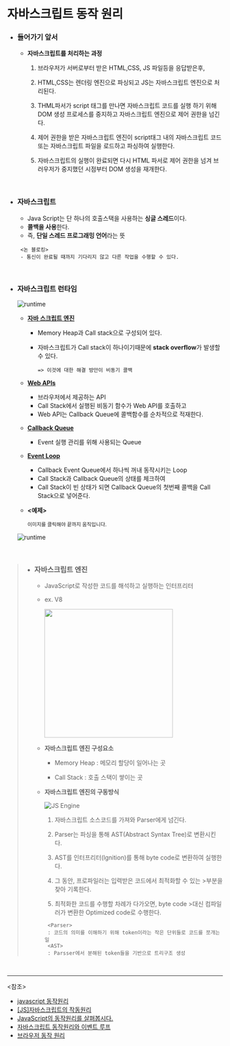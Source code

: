 # 자바스크립트 동작 원리

- ### 들어가기 앞서

  - **자바스크립트를 처리하는 과정**
    1. 브라우저가 서버로부터 받은 HTML,CSS, JS 파일등을 응답받은후,
    
    2. HTML,CSS는 렌더링 엔진으로 파싱되고 JS는 자바스크립트 엔진으로 처리된다.
    
    3. THML파서가 script 태그를 만나면 자바스크립트 코드를 실행 하기 위해 DOM 생성 프로세스를 중지하고 자바스크립트 엔진으로 제어 권한을 넘긴다.
    4. 제어 권한을 받은 자바스크립트 엔진이 script태그 내의 자바스크립트 코드 또는 자바스크립트 파일을 로드하고 파싱하여 실행한다. 
    5. 자바스크립트의 실행이 완료되면 다시 HTML 파서로 제어 권한을 넘겨 브러우저가 중지했던 시점부터 DOM 생성을 재개한다.

<br>

- ### 자바스크립트

  - Java Script는 단 하나의 호출스택을 사용하는 **싱글 스레드**이다.
  - **콜백을 사용**한다.
  - 즉, **단일 스레드 프로그래밍 언어**라는 뜻

   ~~~
    <논 블로킹>
    - 통신이 완료될 때까지 기다리지 않고 다른 작업을 수행할 수 있다.
   ~~~

<br>


- ### 자바스크립트 런타임

  ![runtime](https://user-images.githubusercontent.com/58902042/104404050-2988f500-559d-11eb-8ee3-febb9b08da31.PNG)

  - **<u>자바 스크립트 엔진</u>**

    - Memory Heap과 Call stack으로 구성되어 있다.
    
    - 자바스크립트가 Call stack이 하나이기때문에 **stack overflow**가 발생할 수 있다.
    
      `=> 이것에 대한 해결 방안이 비동기 콜백`
  - **<u> Web APIs</u>**
    
    - 브라우저에서 제공하는 API
    - Call Stack에서 실행된 비동기 함수가 Web API를 호출하고
    - Web API는 Callback Queue에 콜백함수를 순차적으로 적재한다.
    
  - **<u> Callback Queue</u>**

    - Event 실행 관리를 위해 사용되는 Queue

  - **<u> Event Loop</u>**

    - Callback Event Queue에서 하나씩 꺼내 동작시키는 Loop
    - Call Stack과 Callback Queue의 상태를 체크하여 
    - Call Stack이 빈 상태가 되면 Callback Queue의 첫번째 콜백을 Call Stack으로 넣어준다.
    
  - **<예제>**
  
    <small>이미지를 클릭해야 끝까지 움직입니다.</small>
  
  ![runtime](https://img1.daumcdn.net/thumb/R1280x0/?scode=mtistory2&fname=https%3A%2F%2Fblog.kakaocdn.net%2Fdn%2Fdd1dcM%2FbtqKMOtNjTd%2FrvlcflUHVxvLncUJ8dNAp1%2Fimg.gif)
  

<br>

>- ### 자바스크립트 엔진
>
>   - JavaScript로 작성한 코드를 해석하고 실행하는 인터프리터
>   
>   - ex. V8
>
>       <img src = "https://user-images.githubusercontent.com/58902042/104337354-bea5d280-5538-11eb-95a1-66e502815913.PNG" height=300 width=300>
>
>   - **자바스크립트 엔진 구성요소**
>
>     - Memory Heap : 메모리 할당이 일어나는 곳
>
>     - Call Stack : 호출 스택이 쌓이는 곳
>
>
>
>
>   - **자바스크립트 엔진의 구동방식**
>
>     ![JS Engine](https://user-images.githubusercontent.com/58902042/104334094-4ee21880-5535-11eb-8ccb-c6bd59f200e4.PNG)
>
>     1. 자바스크립트 소스코드를 가져와 Parser에게 넘긴다.
>
>     2. Parser는 파싱을 통해 AST(Abstract Syntax Tree)로 변환시킨다.
>
>     3. AST를 인터프리터(lgnition)를 통해 byte code로 변환하여 실행한다.
>
>     4. 그 동안, 프로파일러는 입력받은 코드에서 최적화할 수 있는 >부분을 찾아 기록한다.
>
>     5. 최적화한 코드를 수행할 차례가 다가오면, byte code >대신 컴파일러가 변환한 Optimized code로 수행한다.
>      ~~~
>       <Parser>
>       : 코드의 의미를 이해하기 위해 token이라는 작은 단위들로 코드를 쪼개는 일
>       <AST>
>       : Parsser에서 분해된 token들을 기반으로 트리구조 생성
>      ~~~



<br>

----------

<참조>

- [javascript 동작원리](https://velog.io/@namezin/javascript-%EB%8F%99%EC%9E%91-%EC%9B%90%EB%A6%AC)
- [[JS]자바스크립트의 작동원리](https://frontcode.tistory.com/30?category=685416)
- [JavaScript의 동작원리를 살펴봅시다.](https://medium.com/humanscape-tech/javascript-%EB%8F%99%EC%9E%91%EC%9B%90%EB%A6%AC%EB%A5%BC-%EC%82%B4%ED%8E%B4%EB%B4%85%EC%8B%9C%EB%8B%A4-aef465c9c43)
- [자바스크립트 동작원리와 이벤트 루프](https://kyung-a.tistory.com/11)
- [브라우저 동작 원리](https://poiemaweb.com/js-browser)

